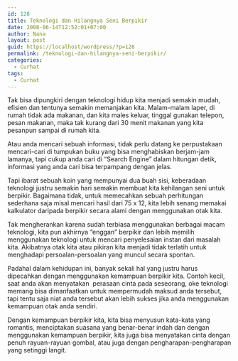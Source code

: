 ```yaml
---
id: 128
title: Teknologi dan Hilangnya Seni Berpikir
date: 2008-06-14T12:52:01+07:00
author: Nana
layout: post
guid: https://localhost/wordpress/?p=128
permalink: /teknologi-dan-hilangnya-seni-berpikir/
categories:
  - Curhat
tags:
  - Curhat
---
```

Tak bisa dipungkiri dengan teknologi hidup kita menjadi semakin mudah, efisien dan tentunya semakin memanjakan kita. Malam-malam laper, di rumah tidak ada makanan, dan kita males keluar, tinggal gunakan telepon, pesan makanan, maka tak kurang dari 30 menit makanan yang kita pesanpun sampai di rumah kita.

Atau anda mencari sebuah informasi, tidak perlu datang ke perpustakaan mencari-cari di tumpukan buku yang bisa menghabiskan berjam-jam lamanya, tapi cukup anda cari di “Search Engine” dalam hitungan detik, informasi yang anda cari bisa terpampang dengan jelas.

Tapi ibarat sebuah koin yang mempunyai dua buah sisi, keberadaan teknologi justru semakin hari semakin membuat kita kehilangan seni untuk berpikir. Bagaimana tidak, untuk memecahkan sebuah perhitungan sederhana saja misal mencari hasil dari 75 x 12, kita lebih senang memakai kalkulator daripada berpikir secara alami dengan menggunakan otak kita.

Tak mengherankan karena sudah terbiasa menggunakan berbagai macam teknologi, kita pun akhirnya “enggan” berpikir dan lebih memilih menggunakan teknologi untuk mencari penyelesaian instan dari masalah kita. Akibatnya otak kita atau pikiran kita menjadi tidak terlatih untuk menghadapi persoalan-persoalan yang muncul secara spontan.

Padahal dalam kehidupan ini, banyak sekali hal yang justru harus dipecahkan dengan menggunakan kemampuan berpikir kita. Contoh kecil, saat anda akan menyatakan  perasaan cinta pada seseorang, oke teknologi memang bisa dimanfaatkan untuk mempermudah maksud anda tersebut, tapi tentu saja niat anda tersebut akan lebih sukses jika anda menggunakan kemampuan otak anda sendiri.

Dengan kemampuan berpikir kita, kita bisa menyusun kata-kata yang romantis, menciptakan suasana yang benar-benar indah dan dengan menggunakan kemampuan berpikir, kita juga bisa menyatakan cinta dengan penuh rayuan-rayuan gombal, atau juga dengan pengharapan-pengharapan yang setinggi langit.